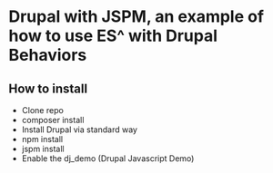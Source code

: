 # Drupal with JSPM, an example of how to use ES^ with Drupal Behaviors

## How to install

* Clone repo
* composer install
* Install Drupal via standard way
* npm install
* jspm install
* Enable the dj_demo (Drupal Javascript Demo)
